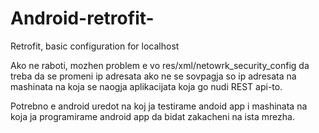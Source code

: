 # Android-retrofit-
Retrofit, basic configuration for localhost

Ako ne raboti, mozhen problem e vo res/xml/netowrk_security_config da treba da se promeni ip adresata ako ne se sovpagja so ip adresata na mashinata na koja se naogja aplikacijata koja go nudi REST api-to.

Potrebno e android uredot na koj ja testirame andoid app i mashinata na koja ja programirame android app da bidat zakacheni na ista mrezha. 
